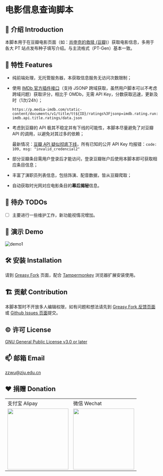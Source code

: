 # 电影信息查询脚本

## :book: 介绍 Introduction

本脚本用于在豆瓣电影页面（如：[肖申克的救赎 (豆瓣)](https://movie.douban.com/subject/1292052/)）获取电影信息，多用于各大 PT 站点发布种子填写介绍。与主流格式（PT-Gen）基本一致。

## :balloon: 特性 Features

- 纯前端处理，无托管服务器，本获取信息服务无访问次数限制；

- 使用 [IMDb 官方插件接口](https://www.imdb.com/plugins)（支持 JSONP 跨域获取，虽然用户脚本可以不考虑跨域问题）获取评分，相比于 OMDb，无需 API Key，分数获取迅速，更新及时（1次/24h）；
  
  `https://p.media-imdb.com/static-content/documents/v1/title/tt${ID}/ratings%3Fjsonp=imdb.rating.run:imdb.api.title.ratings/data.json`

- 考虑到豆瓣的 API 极其不稳定并有下线的可能性，本脚本尽量避免了对豆瓣 API 的调用，以避免对其过多的依赖；

  最新情况：[豆瓣 API 疑似彻底下线](https://v2ex.com/t/699393)，所有已知的公开 API Key 均报错：`code: 109, msg: "invalid_credencial2"`

- 部分豆瓣条目需用户登录后才能访问，登录豆瓣账户后使用本脚本即可获取相应条目信息；

- 丰富了演职员列表信息，包括饰演、配音数据，皆从豆瓣爬取；

- 自动获取时光网对应电影条目的**幕后揭秘**信息。

## :dart: 待办 TODOs

- [ ] 主要进行一些维护工作，新功能视情况增加。

## :roller_coaster: 演示 Demo

![demo1](https://raw.githubusercontent.com/Sec-ant/MovieInfoGen/master/assets/demo/gif/demo1.gif)

## :hammer_and_wrench: 安装 Installation

请到 [Greasy Fork](https://greasyfork.org/zh-CN/scripts/38878-%E7%94%B5%E5%BD%B1%E4%BF%A1%E6%81%AF%E6%9F%A5%E8%AF%A2%E8%84%9A%E6%9C%AC) 页面，配合 [Tampermonkey](https://www.tampermonkey.net/) 浏览器扩展安装使用。

## :building_construction: 贡献 Contribution

本脚本暂时不开放多人编辑权限，如有问题和想法请先到 [Greasy Fork 反馈页面](https://greasyfork.org/zh-CN/scripts/38878-%E7%94%B5%E5%BD%B1%E4%BF%A1%E6%81%AF%E6%9F%A5%E8%AF%A2%E8%84%9A%E6%9C%AC/feedback)或 [Github Issues 页面](https://github.com/Sec-ant/MovieInfoGen/issues)提交。

## :copyright: 许可 License

[GNU General Public License v3.0 or later](https://spdx.org/licenses/GPL-3.0-or-later.html)

## :mailbox: 邮箱 Email

zzwu@zju.edu.cn

## :heart: 捐赠 Donation

<table><tbody><tr><td>支付宝 Alipay</td><td>微信 Wechat</td></tr>
<tr><td><img width="200" src="https://i.loli.net/2020/02/28/JPGgHc3UMwXedhv.jpg"></td><td><img width="200" src="https://i.loli.net/2020/03/02/qDQ9Xk8uCHwcaLZ.png"></td></tr></tbody></table>
